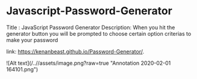 # Javascript-Password-Generator
Title : JavaScript Password Generator
Description: When you hit the generator button you will be prompted to choose certain option criterias to make your password

link:  https://kenanbeast.github.io/Password-Generator/.

![Alt text](/../<branch master>/assets/image.png?raw=true "Annotation 2020-02-01 164101.png")
